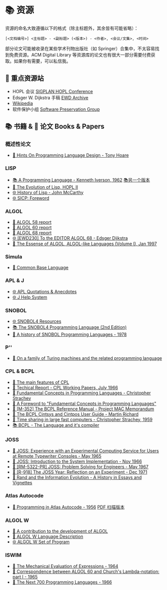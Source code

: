 ---
---

# 📚 资源

资源的命名大致遵循以下的格式（除主标题外，其余皆有可能省略）：

```
[<文档编号>] <主标题> - <副标题> (<版本>) - <作者>, <会议/文集>, <时间>
```

部分论文可能被收录在某些学术刊物出版社（如 Springer）合集中，不太容易找到免费资源。ACM Digital Library 等资源库的论文也有很大一部分需要付费获取。如果你有需要，可以私信我。

## 📌 重点资源站

- HOPL 会议 [SIGPLAN HOPL Conference](https://dl.acm.org/conference/hopl)
- Edsger W. Dijkstra 手稿 [EWD Archive](https://www.cs.utexas.edu/users/EWD/)
- [Wikipedia](https://en.wikipedia.org/)
- 软件保护小组 [Software Preservation Group](http://www.softwarepreservation.org/)

## 📚 书籍 & 📄 论文 Books & Papers

### 概述性论文

- [📄 Hints On Programming Language Design - Tony Hoare](http://web.eecs.umich.edu/~bchandra/courses/papers/Hoare_Hints.pdf)

### LISP

- [📚 A Programming Language - Kenneth Iverson, 1962](http://www.softwarepreservation.org/projects/apl/Books/APROGRAMMING%20LANGUAGE/view) [📚另一个版本](https://www.jsoftware.com/papers/APL.htm)
- [📄 The Evolution of Lisp, HOPL II](https://www.dreamsongs.com/Files/HOPL2-Uncut.pdf)
- [🌐 History of Lisp - John McCarthy](http://www-formal.stanford.edu/jmc/history/lisp/lisp.html)
- [🌐 SICP: Foreword](https://web.archive.org/web/20010727170154/http://mitpress.mit.edu/sicp/full-text/book/book-Z-H-5.html)

### ALGOL

- [📄 ALGOL 58 report](http://www.softwarepreservation.org/projects/ALGOL/report/Algol58_preliminary_report_NumerischeMathematik.pdf)
- [📄 ALGOL 60 report](http://www.softwarepreservation.org/projects/ALGOL/report/Algol60_report_CACM_1960_June.pdf)
- [📄 ALGOL 68 report](http://www.softwarepreservation.org/projects/ALGOL/report/Algol68_revised_report-AB-600dpi.pdf)
- [🌐 [EWD230] To the EDITOR ALGOL 68 - Edsger Dijkstra](https://www.cs.utexas.edu/users/EWD/transcriptions/EWD02xx/EWD230.html)
- [📄 The Essense of ALGOL, ALGOL-like Languages (Volume I), Jan 1997](https://dl.acm.org/doi/10.5555/251167.251168)

### Simula

- [📄 Common Base Language](https://web.archive.org/web/20131225084408/http://www.edelweb.fr/Simula/scb-1.pdf)

### APL & J

- [🌐 APL Quotations & Anecdotes](https://www.jsoftware.com/papers/APLQA.htm)
- [🌐 J Help System](https://www.jsoftware.com/help/index.htm)

### SNOBOL

- [🌐 SNOBOL4 Resources](http://www.snobol4.org/)
- [📚 The SNOBOL4 Programming Language (2nd Edition)](http://worrydream.com/refs/Griswold-TheSnobolProgrammingLanguage.pdf)
- [📄 A history of SNOBOL Programming Languages - 1978](https://web.archive.org/web/20190302233559/http://pdfs.semanticscholar.org/a404/c09b14e2b03496604387f532fd33975179ec.pdf)

### P''

- [📄 On a family of Turing machines and the related programming language](https://www.ic.unicamp.br/~stolfi/temp/ICC_Bulletin_v3_UNICAMP.pdf)

### CPL & BCPL

- [📄 The main features of CPL](http://www.math.bas.bg/bantchev/place/cpl/features.pdf)
- [📄 Techical Report - CPL Working Papers, July 1966](http://www.ancientgeek.org.uk/CPL/CPL_Working_Papers.pdf)
- [📄 Fundamental Concepts in Programming Languages - Christopher Strachey](http://www.cs.cmu.edu/~crary/819-f09/Strachey67.pdf)
- [📄 A Foreword to "Fundamental Concepts in Programming Languages"](https://www.cs.tufts.edu/~nr/cs257/archive/christopher-strachey/forward.pdf)
- [📄 [M-352] The BCPL Reference Manual - Project MAC Memorandum](https://www.bell-labs.com/usr/dmr/www/bcpl.pdf)
- [📄 The BCPL Cintsys and Cintpos User Guide - Martin Richard](https://www.cl.cam.ac.uk/~mr10/bcplman.pdf)
- [📄 Time sharing in large fast computers - Christopher Strachey, 1959](https://archive.org/details/large-fast-computers)
- [📚 BCPL - The Language and it's compiler](https://archive.org/details/richards1979bcpl)

### JOSS

- [📄 JOSS: Experience with an Experimental Computing Service for Users at Remote Typewriter Consoles - May 1965](https://www.rand.org/content/dam/rand/pubs/papers/2008/P3149.pdf)
- [📄 JOSS: Introduction to the System Implementation - Nov 1966](https://archive.org/details/bitsavers_randjossP3ToTheSystemImplementationNov66_1568010)
- [📄 [RM-5322-PR] JOSS: Problem Solving for Engineers - May 1967](http://bitsavers.informatik.uni-stuttgart.de/pdf/rand/joss/RM-5322-PR_JOSS_Problem_Solving_For_Engineers_May67.pdf)
- [📄 [R-918] The JOSS Year: Reflection on an Experiment - Dec 1971](https://www.rand.org/content/dam/rand/pubs/reports/2008/R918.pdf)
- [📄 Rand and the Information Evolution - A History in Essays and Vignettes](https://www.rand.org/content/dam/rand/pubs/corporate_pubs/2008/RAND_CP537.pdf)


### Atlas Autocode

- [📄 Programming in Atlas Autocode - 1956](https://web.archive.org/web/20110721125558/http://compsoc.nuigalway.ie/~bfoley/edhist/CU-Rep-1-AA/CU-Rep-1-AA.html) [PDF 扫描版本](https://web.archive.org/web/20200515162223/http://history.dcs.ed.ac.uk/archive/docs/CU-Rep-1-AA.pdf)

### ALGOL W

- [📄 A contribution to the development of ALGOL](https://dl.acm.org/doi/10.1145/365696.365702)
- [📄 ALGOL W Language Description](https://web.archive.org/web/20121119115827/http://www.jampan.co.nz/~glyn/algolw.pdf)
- [🌐 ALGOL W Set of Program](http://www.algol60.org/15algolwlego.htm)
### ISWIM

- [📄 The Mechanical Evaluation of Expressions - 1964](https://doi.org/10.1093/comjnl/6.4.308)
- [📄 Correspondence between ALGOL 60 and Church's Lambda-notation: part I - 1965](https://dl.acm.org/doi/10.1145/363744.363749)
- [📄 The Next 700 Programming Languages - 1966](https://www.cs.cmu.edu/~crary/819-f09/Landin66.pdf)
